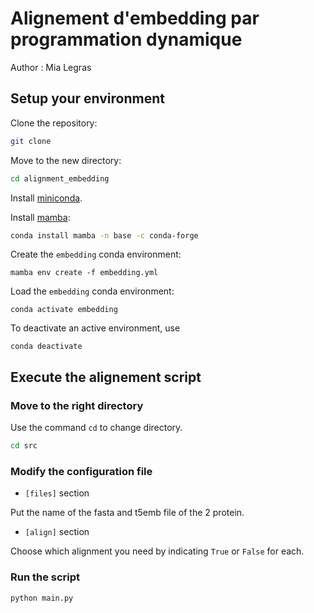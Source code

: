 # Alignement d'embedding par programmation dynamique

Author : Mia Legras

## Setup your environment

Clone the repository:

```bash
git clone 
```

Move to the new directory:

```bash
cd alignment_embedding
```

Install [miniconda](https://docs.conda.io/en/latest/miniconda.html).

Install [mamba](https://github.com/mamba-org/mamba):

```bash
conda install mamba -n base -c conda-forge
```

Create the `embedding` conda environment:
```
mamba env create -f embedding.yml
```

Load the `embedding` conda environment:
```
conda activate embedding
```

To deactivate an active environment, use

```
conda deactivate
```
## Execute the alignement script

### Move to the right directory

Use the command `cd` to change directory.
```bash
cd src
```
### Modify the configuration file
 - `[files]` section

Put the name of the fasta and t5emb file of the 2 protein.

 - `[align]` section 

Choose which alignment you need by indicating `True` or `False` for each.

### Run the script

```
python main.py
```
